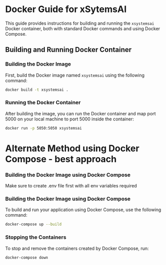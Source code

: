 
# Docker Guide for xSytemsAI

This guide provides instructions for building and running the `xsystemsai` Docker container, both with standard Docker commands and using Docker Compose.

## Building and Running Docker Container

### Building the Docker Image

First, build the Docker image named `xsystemsai` using the following command:

```bash
docker build -t xsystemsai .
```

### Running the Docker Container

After building the image, you can run the Docker container and map port 5000 on your local machine to port 5000 inside the container:

```bash
docker run -p 5050:5050 xsystemsai
```


# Alternate Method using Docker Compose - best approach

### Building the Docker Image using Docker Compose
Make sure to create .env file first with all env variables required

### Building the Docker Image using Docker Compose

To build and run your application using Docker Compose, use the following command:

```bash
docker-compose up --build
```

### Stopping the Containers

To stop and remove the containers created by Docker Compose, run:

```bash
docker-compose down
```

